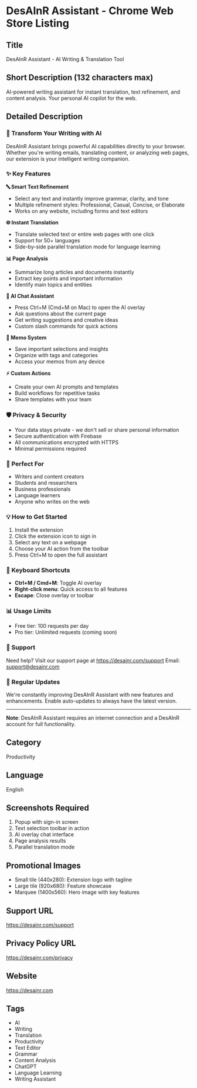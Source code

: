 # DesAInR Assistant - Chrome Web Store Listing

## Title
DesAInR Assistant - AI Writing & Translation Tool

## Short Description (132 characters max)
AI-powered writing assistant for instant translation, text refinement, and content analysis. Your personal AI copilot for the web.

## Detailed Description

### 🚀 Transform Your Writing with AI

DesAInR Assistant brings powerful AI capabilities directly to your browser. Whether you're writing emails, translating content, or analyzing web pages, our extension is your intelligent writing companion.

### ✨ Key Features

**🔤 Smart Text Refinement**
- Select any text and instantly improve grammar, clarity, and tone
- Multiple refinement styles: Professional, Casual, Concise, or Elaborate
- Works on any website, including forms and text editors

**🌐 Instant Translation**
- Translate selected text or entire web pages with one click
- Support for 50+ languages
- Side-by-side parallel translation mode for language learning

**📊 Page Analysis**
- Summarize long articles and documents instantly
- Extract key points and important information
- Identify main topics and entities

**💬 AI Chat Assistant**
- Press Ctrl+M (Cmd+M on Mac) to open the AI overlay
- Ask questions about the current page
- Get writing suggestions and creative ideas
- Custom slash commands for quick actions

**📝 Memo System**
- Save important selections and insights
- Organize with tags and categories
- Access your memos from any device

**⚡ Custom Actions**
- Create your own AI prompts and templates
- Build workflows for repetitive tasks
- Share templates with your team

### 🛡️ Privacy & Security

- Your data stays private - we don't sell or share personal information
- Secure authentication with Firebase
- All communications encrypted with HTTPS
- Minimal permissions required

### 🎯 Perfect For

- Writers and content creators
- Students and researchers
- Business professionals
- Language learners
- Anyone who writes on the web

### 💡 How to Get Started

1. Install the extension
2. Click the extension icon to sign in
3. Select any text on a webpage
4. Choose your AI action from the toolbar
5. Press Ctrl+M to open the full assistant

### 🔧 Keyboard Shortcuts

- **Ctrl+M / Cmd+M**: Toggle AI overlay
- **Right-click menu**: Quick access to all features
- **Escape**: Close overlay or toolbar

### 📊 Usage Limits

- Free tier: 100 requests per day
- Pro tier: Unlimited requests (coming soon)

### 🤝 Support

Need help? Visit our support page at https://desainr.com/support
Email: support@desainr.com

### 🔄 Regular Updates

We're constantly improving DesAInR Assistant with new features and enhancements. Enable auto-updates to always have the latest version.

---

**Note**: DesAInR Assistant requires an internet connection and a DesAInR account for full functionality.

## Category
Productivity

## Language
English

## Screenshots Required
1. Popup with sign-in screen
2. Text selection toolbar in action
3. AI overlay chat interface
4. Page analysis results
5. Parallel translation mode

## Promotional Images
- Small tile (440x280): Extension logo with tagline
- Large tile (920x680): Feature showcase
- Marquee (1400x560): Hero image with key features

## Support URL
https://desainr.com/support

## Privacy Policy URL
https://desainr.com/privacy

## Website
https://desainr.com

## Tags
- AI
- Writing
- Translation
- Productivity
- Text Editor
- Grammar
- Content Analysis
- ChatGPT
- Language Learning
- Writing Assistant
